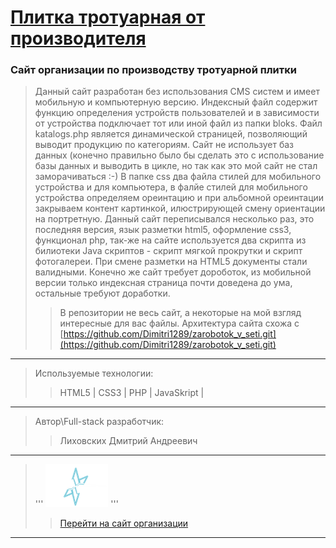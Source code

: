 # [Плитка тротуарная от производителя](https://roza-vetrov.pro) 
### Сайт организации по производству тротуарной плитки
>Данный сайт разработан без использования CMS систем и имеет мобильную и компьютерную версию. Индексный файл содержит функцию определения устройств пользователей
> и в зависимости от устройства подключает тот или иной файл из папки bloks. Файл katalogs.php является динамической страницей, позволяющий выводит продукцию по
>  категориям. Сайт не использует баз данных (конечно правильно было бы сделать это с использование базы данных и выводить в цикле, но так как это мой сайт не стал 
>  заморачиваться :-) В папке css два файла стилей для мобильного устройства и для компьютера, в фалйе стилей для мобильного устройства определяем ореинтацию и при 
>  альбомной ореинтации закрываем контент картинкой, илюстрирующей смену ориентации на портретную. Данный сайт переписывался несколько раз, это последняя версия, 
>  язык разметки html5, оформление css3, функционал php, так-же на сайте используется два скрипта из билиотеки Java скриптов - скрипт мягкой прокрутки и 
>  скрипт фотогалереи. При смене разметки на HTML5 документы стали валидными. Конечно же сайт требует дороботок, из мобильной версии только индексная страница почти 
>  доведена до ума, остальные требуют доработки.
>> В репозитории не весь сайт, а некоторые на мой взгляд интересные для вас файлы. Архитектура сайта схожа с
>>  [https://github.com/Dimitri1289/zarobotok_v_seti.git](https://github.com/Dimitri1289/zarobotok_v_seti.git) 
 ---
 >Используемые технологии:
 >> HTML5 | CSS3 | PHP | JavaSkript |
 ---
 >Автор\Full-stack разработчик:
 >> Лиховских Дмитрий Андреевич
 ---
>''' <img alt="logo" src="logo.png" width="100px" stail="vertical-align:bottom"> ''' <br>
>>[Перейти на сайт организации](https://roza-vetrov.pro)
---


 
